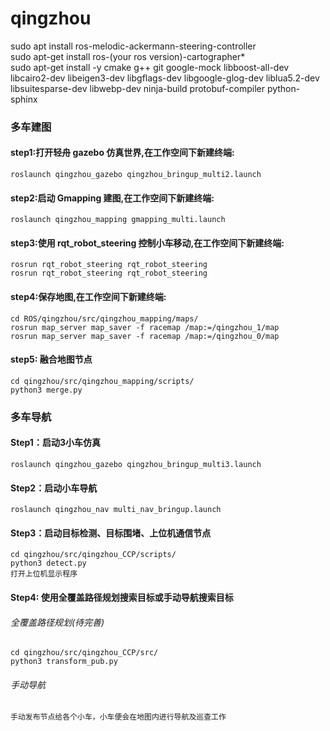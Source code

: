 # qingzhou
sudo apt install ros-melodic-ackermann-steering-controller      
sudo apt-get install ros-(your ros version)-cartographer*     
sudo apt-get install -y 
cmake 
g++ 
git 
google-mock 
libboost-all-dev 
libcairo2-dev 
libeigen3-dev libgflags-dev 
libgoogle-glog-dev 
liblua5.2-dev 
libsuitesparse-dev 
libwebp-dev 
ninja-build 
protobuf-compiler 
python-sphinx

### 多车建图
#### step1:打开轻舟 gazebo 仿真世界,在工作空间下新建终端:
    roslaunch qingzhou_gazebo qingzhou_bringup_multi2.launch

#### step2:启动 Gmapping 建图,在工作空间下新建终端:  
    roslaunch qingzhou_mapping gmapping_multi.launch

#### step3:使用 rqt_robot_steering 控制小车移动,在工作空间下新建终端:  
    rosrun rqt_robot_steering rqt_robot_steering  
    rosrun rqt_robot_steering rqt_robot_steering

#### step4:保存地图,在工作空间下新建终端:  
    cd ROS/qingzhou/src/qingzhou_mapping/maps/  
    rosrun map_server map_saver -f racemap /map:=/qingzhou_1/map  
    rosrun map_server map_saver -f racemap /map:=/qingzhou_0/map  
#### step5: 融合地图节点
    cd qingzhou/src/qingzhou_mapping/scripts/  
    python3 merge.py

### 多车导航
####  Step1：启动3小车仿真  
    roslaunch qingzhou_gazebo qingzhou_bringup_multi3.launch
#### Step2：启动小车导航  
    roslaunch qingzhou_nav multi_nav_bringup.launch  
#### Step3：启动目标检测、目标围堵、上位机通信节点  
    cd qingzhou/src/qingzhou_CCP/scripts/  
    python3 detect.py
    打开上位机显示程序
#### Step4: 使用全覆盖路径规划搜索目标或手动导航搜索目标
 ###### 全覆盖路径规划(待完善)
    cd qingzhou/src/qingzhou_CCP/src/  
    python3 transform_pub.py
 ###### 手动导航
    手动发布节点给各个小车，小车便会在地图内进行导航及巡查工作
